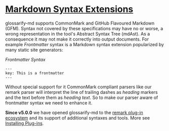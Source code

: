 # [Markdown Syntax Extensions](#markdown-syntax-extensions)

[doc-conceptual-layers]: ./conceptual-layers.md

[doc-plugins]: ./plugins.md

[remark-frontmatter]: https://npmjs.com/package/remark-frontmatter

[remark-plugins]: https://github.com/remarkjs/awesome-remark

[unified-config]: https://github.com/unifiedjs/unified-engine/blob/main/doc/configure.md

glossarify-md supports CommonMark and GitHub Flavoured Markdown (GFM). Syntax not covered by these specifications may have no or worse, a wrong representation in the tool's Abstract Syntax Tree (mdAst). As a consequence it may not make it correctly into output documents. For example *Frontmatter* syntax is a Markdown syntax extension popularized by many static site generators:

*Frontmatter Syntax*

    ---
    key: This is a frontmatter
    ---

Without special support for it CommonMark compliant parsers like our remark parser will interpret the line of trailing dashes as *heading* markers and the text before them as *heading text*. So to make our parser aware of frontmatter syntax we need to enhance it.

**Since v5.0.0** we have opened glossarify-md to the [remark plug-in ecosystem][remark-plugins] and its support of additional syntaxes and tools. More see [Installing Plug-ins][doc-plugins].
